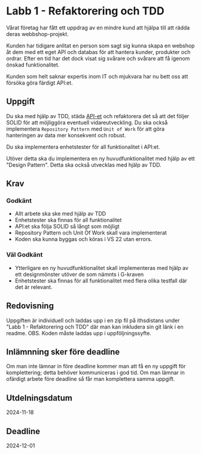 # Labb 1 - Refaktorering och TDD

Vårat företag har fått ett uppdrag av en mindre kund att hjälpa till att rädda deras webbshop-projekt.

Kunden har tidigare anlitat en person som sagt sig kunna skapa en webshop åt dem med ett eget API och databas för att hantera kunder, produkter och ordrar. Efter en tid har det dock visat sig svårare och svårare att få igenom önskad funktionalitet.

Kunden som helt saknar expertis inom IT och mjukvara har nu bett oss att försöka göra färdigt API:et.

## Uppgift

Du ska med hjälp av TDD, städa [API-et](https://github.com/z3ph1/WebShopSolution) och refaktorera det så att det följer SOLID för att möjliggöra eventuell vidareutveckling. Du ska också implementera ``Repository Pattern`` med ``Unit of Work`` för att göra hanteringen av data mer konsekvent och robust.

Du ska implementera enhetstester för all funktionalitet i API:et.

Utöver detta ska du implementera en ny huvudfunktionalitet med hjälp av ett "Design Pattern". Detta ska också utvecklas med hjälp av TDD.

## Krav

### Godkänt

* Allt arbete ska ske med hjälp av TDD
* Enhetstester ska finnas för all funktionalitet
* API:et ska följa SOLID så långt som möjligt
* Repository Pattern och Unit Of Work skall vara implementerat
* Koden ska kunna byggas och köras i VS 22 utan errors.
  
### Väl Godkänt

* Ytterligare en ny huvudfunktionalitet skall implementeras med hjälp av ett designmönster utöver de som nämnts i G-kraven
* Enhetstester ska finnas för all funktionalitet med flera olika testfall där det är relevant.

## Redovisning

Uppgiften är individuell och laddas upp i en zip fil på ithsdistans under "Labb 1 - Refaktorering och TDD" där man kan inkludera sin git länk i en readme. OBS. Koden måste laddas upp i uppföljningssyfte. 

## Inlämnning sker före deadline
Om man inte lämnar in före deadline kommer man att få en ny uppgift för komplettering; detta behöver kommuniceras i god tid. Om man lämnar in ofärdigt arbete före deadline så får man komplettera samma uppgift.

## Utdelningsdatum
2024-11-18

## Deadline
2024-12-01
